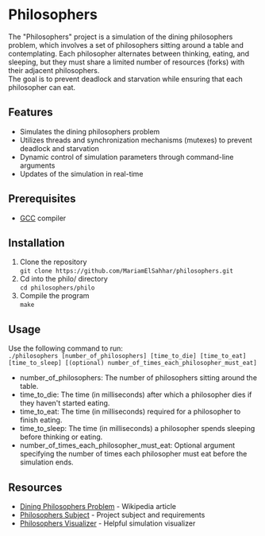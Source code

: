 # Philosophers
The "Philosophers" project is a simulation of the dining philosophers problem, which involves a set of philosophers sitting around a table and contemplating. Each philosopher alternates between thinking, eating, and sleeping, but they must share a limited number of resources (forks) with their adjacent philosophers.   
The goal is to prevent deadlock and starvation while ensuring that each philosopher can eat.

## Features
- Simulates the dining philosophers problem
- Utilizes threads and synchronization mechanisms (mutexes) to prevent deadlock and starvation
- Dynamic control of simulation parameters through command-line arguments
- Updates of the simulation in real-time

## Prerequisites
- [GCC](https://gcc.gnu.org/) compiler

## Installation
1. Clone the repository   
   `git clone https://github.com/MariamElSahhar/philosophers.git`
2. Cd into the philo/ directory   
   `cd philosophers/philo`
3. Compile the program   
   `make`

## Usage
Use the following command to run:   
`./philosophers [number_of_philosophers] [time_to_die] [time_to_eat] [time_to_sleep] [(optional) number_of_times_each_philosopher_must_eat]`  
- number_of_philosophers: The number of philosophers sitting around the table.
- time_to_die: The time (in milliseconds) after which a philosopher dies if they haven't started eating.
- time_to_eat: The time (in milliseconds) required for a philosopher to finish eating.
- time_to_sleep: The time (in milliseconds) a philosopher spends sleeping before thinking or eating.
- number_of_times_each_philosopher_must_eat: Optional argument specifying the number of times each philosopher must eat before the simulation ends.

## Resources
- [Dining Philosophers Problem](https://en.wikipedia.org/wiki/Dining_philosophers_problem) - Wikipedia article
- [Philosophers Subject](https://github.com/rgilles42/Philosophers/blob/main/subject.pdf) - Project subject and requirements
- [Philosophers Visualizer](https://nafuka11.github.io/philosophers-visualizer/) - Helpful simulation visualizer
